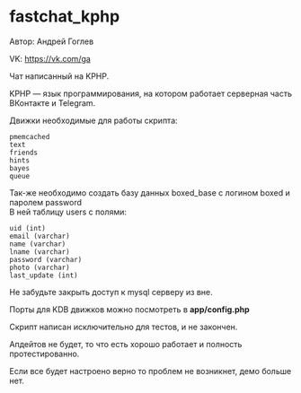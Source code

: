 # fastchat_kphp
Автор: Андрей Гоглев

VK: https://vk.com/ga


Чат написанный на KPHP.

KPHP — язык программирования, на котором работает серверная часть ВКонтакте и Telegram.<br>

Движки необходимые для работы скрипта:
```
pmemcached
text
friends
hints
bayes
queue
```

Так-же необходимо создать базу данных boxed_base с логином boxed и паролем password<br>
В ней таблицу users с полями:
```
uid (int)
email (varchar)
name (varchar)
lname (varchar)
password (varchar)
photo (varchar)
last_update (int)
```

Не забудьте закрыть доступ к mysql серверу из вне.

Порты для KDB движков можно посмотреть в <b>app/config.php</b>


Скрипт написан исключительно для тестов, и не закончен.

Апдейтов не будет, то что есть хорошо работает и полность протестированно.

Если все будет настроено верно то проблем не возникнет, демо больше нет.

